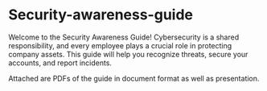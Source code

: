 # Security-awareness-guide

Welcome to the Security Awareness Guide! Cybersecurity is a shared responsibility, and every employee plays a crucial role in protecting company assets. This guide will help you recognize threats, secure your accounts, and report incidents.

Attached are PDFs of the guide in document format as well as presentation.
